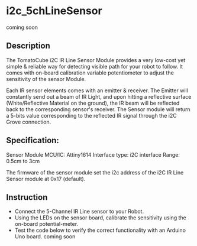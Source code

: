 # i2c_5chLineSensor
coming soon

## Description
The TomatoCube i2C IR Line Sensor Module provides a very low-cost yet simple & reliable way for detecting visible path for your robot to follow. It comes with on-board calibration variable potentiometer to adjust the sensitivity of the sensor Module.

Each IR sensor elements comes with an emitter & receiver. The Emitter will constantly send out a beam of IR Light, and upon hitting a reflective surface (White/Reflective Material on the ground), the IR beam will be reflected back to the corresponding sensor's receiver. The Sensor module will return a 5-bits value corresponding to the reflected IR signal through the i2C Grove connection.

## Specification:
Sensor Module MCU/IC: Attiny1614 
Interface type: i2C interface
Range: 0.5cm to 3cm

The firmware of the sensor module set the i2c address of the i2C IR Line Sensor module at 0x17 (default).

## Instruction
* Connect the 5-Channel IR Line sensor to your Robot.
* Using the LEDs on the sensor board, calibrate the sensitivity using the on-board potential-meter.
* Test the code below to verify the correct functionality with an Arduino Uno board.
coming soon


